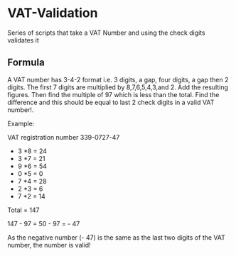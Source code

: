 # VAT-Validation
Series of scripts that take a VAT Number and using the check digits validates it

## Formula
A VAT number has 3-4-2 format i.e. 3 digits, a gap, four digits, a gap then 2 digits. The first 7 digits are multiplied by 8,7,6,5,4,3,and 2. Add the resulting figures. Then find the multiple of 97 which is less than the total. Find the difference and this should be equal to last 2 check digits in a valid VAT number!.

Example:

VAT registration number 339-0727-47
* 3 *8 = 24
* 3 *7 = 21
* 9 *6 = 54
* 0 *5 = 0
* 7 *4 = 28
* 2 *3 = 6
* 7 *2 = 14

Total = 147

147 - 97 = 50 - 97 = - 47
 
As the negative number (- 47) is the same as the last two digits of the VAT number, the number is valid!

